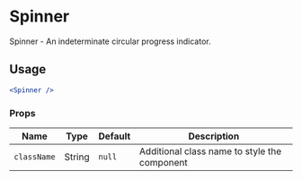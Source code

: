 Spinner
===

Spinner - An indeterminate circular progress indicator.

## Usage

```jsx
<Spinner />
```

### Props

Name | Type | Default | Description
--- | --- | --- | ---
`className` | String | `null` | Additional class name to style the component
